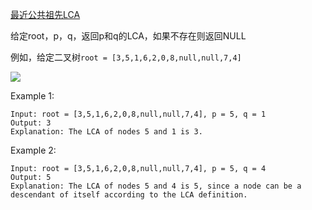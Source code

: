 
[最近公共祖先LCA](https://leetcode.com/problems/lowest-common-ancestor-of-a-binary-tree/)

给定root，p，q，返回p和q的LCA，如果不存在则返回NULL

例如，给定二叉树`root = [3,5,1,6,2,0,8,null,null,7,4]`

![](https://assets.leetcode.com/uploads/2018/12/14/binarytree.png)

Example 1:
```
Input: root = [3,5,1,6,2,0,8,null,null,7,4], p = 5, q = 1
Output: 3
Explanation: The LCA of nodes 5 and 1 is 3.
```
Example 2:
```
Input: root = [3,5,1,6,2,0,8,null,null,7,4], p = 5, q = 4
Output: 5
Explanation: The LCA of nodes 5 and 4 is 5, since a node can be a descendant of itself according to the LCA definition.
```